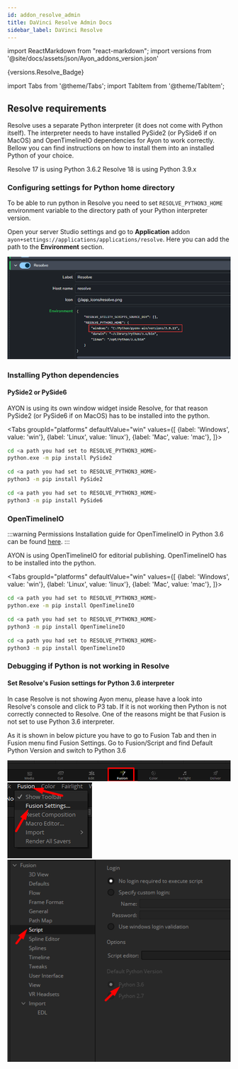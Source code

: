 ```yaml
---
id: addon_resolve_admin
title: DaVinci Resolve Admin Docs
sidebar_label: DaVinci Resolve
---
```


import ReactMarkdown from "react-markdown";
import versions from '@site/docs/assets/json/Ayon_addons_version.json'

<ReactMarkdown>
{versions.Resolve_Badge}
</ReactMarkdown>

import Tabs from '@theme/Tabs';
import TabItem from '@theme/TabItem';

## Resolve requirements
Resolve uses a separate Python interpreter (it does not come with Python itself). The interpreter needs to have installed PySide2 (or PySide6 if on MacOS) and OpenTimelineIO dependencies for Ayon to work correctly. Bellow you can find instructions on how to install them into an installed Python of your choice.

Resolve 17 is using Python 3.6.2
Resolve 18 is using Python 3.9.x


### Configuring settings for Python home directory
To be able to run python in Resolve you need to set `RESOLVE_PYTHON3_HOME` environment variable to the directory path of your Python interpreter version.

Open your server Studio settings and go to **Application** addon `ayon+settings://applications/applications/resolve`. Here you can add the path to the **Environment** section.

![Ayon/Application/Resolve](assets/resolve_python_home_application_addon.png)


### Installing Python dependencies

#### PySide2 or PySide6

AYON is using its own window widget inside Resolve, for that reason PySide2 (or PySide6 if on MacOS) has to be installed into the python.

<Tabs
  groupId="platforms"
  defaultValue="win"
  values={[
    {label: 'Windows', value: 'win'},
    {label: 'Linux', value: 'linux'},
    {label: 'Mac', value: 'mac'},
  ]}>

<TabItem value="win">


```bash
cd <a path you had set to RESOLVE_PYTHON3_HOME>
python.exe -m pip install PySide2
```

</TabItem>
<TabItem value="linux">


```bash
cd <a path you had set to RESOLVE_PYTHON3_HOME>
python3 -m pip install PySide2
```

</TabItem>
<TabItem value="mac">


```bash
cd <a path you had set to RESOLVE_PYTHON3_HOME>
python3 -m pip install PySide6
```

</TabItem>
</Tabs>

### OpenTimelineIO

:::warning Permissions
Installation guide for OpenTimelineIO in Python 3.6 can be found [here](https://github.com/ynput/OpenPype/blob/develop/openpype/hosts/resolve/README.markdown#basic-setup).
:::

AYON is using OpenTimelineIO for editorial publishing. OpenTimelineIO has to be installed into the python.

<Tabs
  groupId="platforms"
  defaultValue="win"
  values={[
    {label: 'Windows', value: 'win'},
    {label: 'Linux', value: 'linux'},
    {label: 'Mac', value: 'mac'},
  ]}>

<TabItem value="win">


```bash
cd <a path you had set to RESOLVE_PYTHON3_HOME>
python.exe -m pip install OpenTimelineIO
```

</TabItem>
<TabItem value="linux">


```bash
cd <a path you had set to RESOLVE_PYTHON3_HOME>
python3 -m pip install OpenTimelineIO
```

</TabItem>
<TabItem value="mac">


```bash
cd <a path you had set to RESOLVE_PYTHON3_HOME>
python3 -m pip install OpenTimelineIO
```

</TabItem>
</Tabs>


### Debugging if Python is not working in Resolve


#### Set Resolve's Fusion settings for Python 3.6 interpreter

In case Resolve is not showing Ayon menu, please have a look into Resolve's console and click to P3 tab. If it is not working then Python is not correctly connected to Resolve. One of the reasons might be that Fusion is not set to use Python 3.6 interpreter.

As it is shown in below picture you have to go to Fusion Tab and then in Fusion menu find Fusion Settings. Go to Fusion/Script and find Default Python Version and switch to Python 3.6

![Create menu](assets/resolve_fusion_tab.png)
![Create menu](assets/resolve_fusion_menu.png)
![Create menu](assets/resolve_fusion_script_settings.png)
